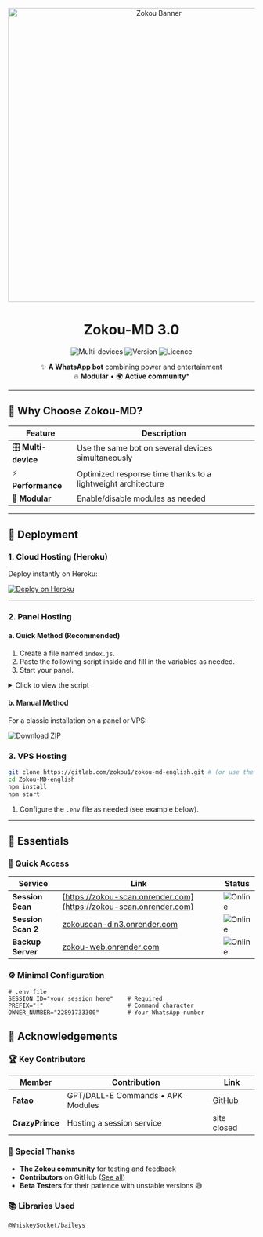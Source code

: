 <p align="center">
  <img src="https://raw.githubusercontent.com/djalega8000/Zokou-MD/refs/heads/main/Ephoto360.com_164cb282992914.jpg" alt="Zokou Banner" width="600">
  <h1 align="center">Zokou-MD 3.0</h1>
  <p align="center">
    <img src="https://img.shields.io/badge/Multi_Devices-100%25-success?style=flat&logo=whatsapp" alt="Multi-devices">
    <img src="https://img.shields.io/badge/Version-3.0-blue?style=flat&logo=github" alt="Version">
    <img src="https://img.shields.io/badge/Licence-MIT-green?style=flat&logo=opensourceinitiative" alt="Licence">
  </p>
</p>

<div align="center">
  
✨ **A WhatsApp bot** combining power and entertainment  
🔥 **Modular** • 🌍 **Active community***

</div>

---

## 🌟 Why Choose Zokou-MD?

| Feature             | Description                                                  |
| ------------------- | ------------------------------------------------------------ |
| 🎛️ **Multi-device** | Use the same bot on several devices simultaneously           |
| ⚡ **Performance**  | Optimized response time thanks to a lightweight architecture |
| 🧩 **Modular**      | Enable/disable modules as needed                             |

---

## 🚀 Deployment

### 1. Cloud Hosting (Heroku)

Deploy instantly on Heroku:

[![Deploy on Heroku](https://www.herokucdn.com/deploy/button.svg)](https://dashboard.heroku.com/new?template=https://gitlab.com/zokou1/zokou-md-english.git)

---

### 2. Panel Hosting

#### a. Quick Method (Recommended)

1. Create a file named `index.js`.
2. Paste the following script inside and fill in the variables as needed.
3. Start your panel.

<details>
<summary>Click to view the script</summary>

```js
const fs = require("fs");
const { spawnSync, spawn } = require("child_process");

const zokouEnv = {
  // WhatsApp session ID (used to connect to your account)
  SESSION_ID: "",

  // Command prefix to trigger the bot
  PREFIX: ".",

  // If set to "yes", the bot will automatically view all WhatsApp statuses
  AUTO_READ_STATUS: "no",

  // If set to "yes", the bot will automatically download all WhatsApp statuses
  AUTO_DOWNLOAD_STATUS: "no",

  // Display name of your bot
  BOT_NAME: "Zokou-MD",

  // Visual theme for the bot menus (predefined name or media links)
  MENU_THEME: "LUFFY",

  // If "no", commands won't work in private for others
  PM_PERMIT: "no",

  // If "yes", the bot is available to everyone; if "no", only the owner can use it
  MODE_PUBLIC: "yes",

  // Controls the bot's visible activity: 1 = online, 2 = typing, 3 = recording, empty = real
  PRESENCE: "1",

  // Your display name (owner's name)
  OWNER_NAME: "Djalega++",

  // Your phone number in international format
  OWNER_NUMBER: "228 XX XX XX XX",

  // Number of warnings before a user is sanctioned
  WARN_COUNT: 3,

  // If "yes", the bot sends a welcome message on startup
  STARTING_BOT_MESSAGE: "yes",

  // If "yes", the bot automatically replies to private messages
  PM_CHATBOT: "no",

  // If "yes", adds a delay between commands to prevent spam
  ANTI_COMMAND_SPAM: "no",

  // If "yes", deleted messages by others will be sent to you privately
  ANTI_DELETE_MESSAGE: "no",

  // If "yes", the bot automatically reacts to incoming messages
  AUTO_REACT_MESSAGE: "no",

  // If "yes", the bot automatically reacts to statuses
  AUTO_REACT_STATUS: "no",

  // Time zone used by the bot
  TIME_ZONE: "Africa/Sao_Tome",

  // Server environment used (e.g. HEROKU, VPS, etc.)
  SERVER: "vps",

  // Sticker pack name used by the bot
  STICKER_PACKNAME: "made with ❤; Zokou-MD",
};

//////////////////////////////////////////////////////////////////////////////////////////////
/////////////////////////////////////////////////////////////////////////////////////////////
/////////////////////////////////////////////////////////////////////////////////////////////

function cloneRepository() {
  const cloneResult = spawnSync("git", [
    "clone",
    "https://gitlab.com/zokou1/zokou-md-english.git",
    "zokou",
  ]);

  if (cloneResult.error) {
    console.error("Error cloning repository:", cloneResult.error);
  }

  const envFile = "zokou/set.env";

  if (!fs.existsSync(envFile)) {
    for (const [key, value] of Object.entries(zokouEnv)) {
      value ? fs.appendFileSync(envFile, `${key}=${value}\n`) : null;
    }
  }

  installDependancies();
}

function installDependancies() {
  const result = spawnSync("npm", ["install"], {
    cwd: "zokou",
    stdio: "inherit",
    env: { ...process.env, CI: "true" },
  });

  if (result.error || result.status !== 0) {
    console.error("Error installing dependencies:", result.error);
    process.exit(1);
  }
}

function checkDependencies() {
  const result = spawnSync("npm", ["ls"], {
    cwd: "zokou",
    stdio: "inherit",
  });

  if (result.status !== 0) {
    console.log("Some dependencies are missing or invalid.");
    installDependancies();
  } else {
    console.log("All dependencies are installed properly.");
  }
}

function startPm2() {
  const pm2 = spawn(
    "npx",
    ["pm2", "start", "index.js", "--name", "zokou", "--attach"],
    {
      cwd: "zokou",
      stdio: "inherit",
    }
  );

  pm2.on("exit", (code) => {
    if (code !== 0) console.error(`PM2 exited with code ${code}`);
  });

  pm2.on("error", (err) => {
    console.error("PM2 encountered an error:", err);
  });

  pm2?.stderr?.on("data", (data) => {
    console.log(data.toString());
  });

  pm2?.stdout?.on("data", (data) => {
    console.log(data.toString());
  });
}

if (!fs.existsSync("zokou")) {
  cloneRepository();
}

checkDependencies();
startPm2();
```

</details>

#### b. Manual Method

For a classic installation on a panel or VPS:

[![Download ZIP](https://img.shields.io/badge/Download-ZIP-blue?style=for-the-badge&logo=github)](https://gitlab.com/zokou1/zokou-md-english/-/archive/main/zokou-md-english-main.zip?ref_type=heads)

### 3. VPS Hosting

```bash
git clone https://gitlab.com/zokou1/zokou-md-english.git # (or use the ZIP)
cd Zokou-MD-english
npm install
npm start
```

1. Configure the `.env` file as needed (see example below).

---

## 🧰 Essentials

### 🔑 Quick Access

| Service            | Link                                                               | Status                                                      |
| ------------------ | ------------------------------------------------------------------ | ----------------------------------------------------------- |
| **Session Scan**   | [https://zokou-scan.onrender.com](https://zokou-scan.onrender.com) | ![Online](https://img.shields.io/badge/Status-Online-green) |
| **Session Scan 2** | [zokouscan-din3.onrender.com](https://zokouscan-din3.onrender.com) | ![Online](https://img.shields.io/badge/Status-Online-green) |
| **Backup Server**  | [zokou-web.onrender.com](https://zokou-web.onrender.com/)          | ![Online](https://img.shields.io/badge/Status-Online-green) |

### ⚙️ Minimal Configuration

```env
# .env file
SESSION_ID="your_session_here"    # Required
PREFIX="!"                        # Command character
OWNER_NUMBER="22891733300"        # Your WhatsApp number
```

## 💜 Acknowledgements

### 🏆 Key Contributors

| Member          | Contribution                      | Link                               |
| --------------- | --------------------------------- | ---------------------------------- |
| **Fatao**       | GPT/DALL-E Commands • APK Modules | [GitHub](https://github.com/fatao) |
| **CrazyPrince** | Hosting a session service         | site closed                        |

### 🌟 Special Thanks

- **The Zokou community** for testing and feedback
- **Contributors** on GitHub ([See all](https://gitlab.com/zokou1/zokou-md-english.git/graphs/contributors))
- **Beta Testers** for their patience with unstable versions 😅

### 📚 Libraries Used

```bash
@WhiskeySocket/baileys
```
